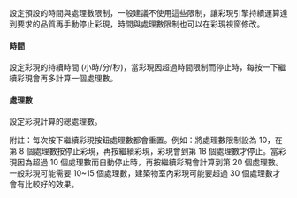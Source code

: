 設定預設的時間與處理數限制，一般建議不使用這些限制，讓彩現引擎持續運算達到要求的品質再手動停止彩現，時間與處理數限制也可以在彩現視窗修改。

#### 時間
設定彩現的持續時間 (小時/分/秒)，當彩現因超過時間限制而停止時，每按一下繼續彩現會再多計算一個處理數。

#### 處理數
設定彩現計算的總處理數。

附註：每次按下繼續彩現按鈕處理數都會重置。例如：將處理數限制設為 10，在第 8 個處理數按停止彩現，再按繼續彩現，彩現會到第 18 個處理數才停止。當彩現因為超過 10 個處理數而自動停止時，再按繼續彩現會計算到第 20 個處理數。一般彩現可能需要 10~15 個處理數，建築物室內彩現可能要超過 30 個處理數才會有比較好的效果。
